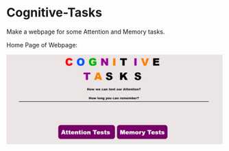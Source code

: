 # Cognitive-Tasks
Make a webpage for some Attention and Memory tasks.

Home Page of Webpage:


![](Home_page.PNG)
